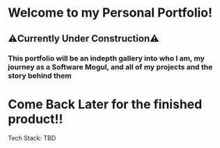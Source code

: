 # Welcome to my Personal Portfolio! 
## ⚠️Currently Under Construction⚠️
### This portfolio will be an indepth gallery into who I am, my journey as a Software Mogul, and all of my projects and the story behind them
# Come Back Later for the finished product!!
Tech Stack: TBD 
